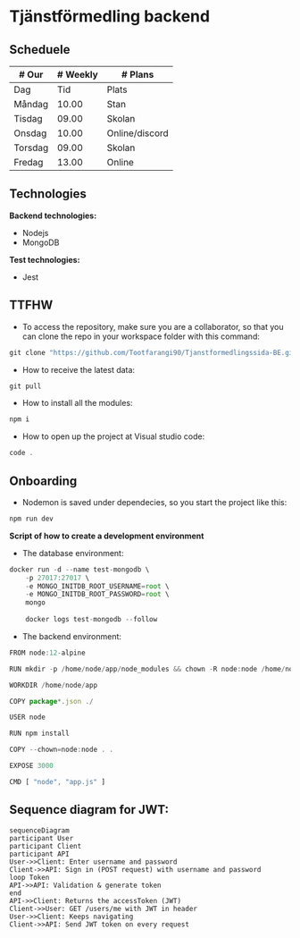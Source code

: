 # Tjänstförmedling backend

## Scheduele 

| # Our   |      # Weekly      |  # Plans |
|----------|-------------|------|
| Dag |  Tid | Plats |
| Måndag |    10.00   |   Stan |
| Tisdag |    09.00   |   Skolan |
| Onsdag |    10.00   |   Online/discord |
| Torsdag |   09.00   |   Skolan |
| Fredag |    13.00   |   Online |

## Technologies

**Backend technologies:**
+ Nodejs
+ MongoDB

**Test technologies:**
+ Jest

## TTFHW

+ To access the repository, make sure you are a collaborator, so that you can clone the repo in your workspace folder with this command:

```javascript
git clone "https://github.com/Tootfarangi90/Tjanstformedlingssida-BE.git"
```

+ How to receive the latest data:

```javascript
git pull
```

+ How to install all the modules:

```javascript
npm i
```

+ How to open up the project at Visual studio code: 

```javascript
code .
```

## Onboarding

+ Nodemon is saved under dependecies, so you start the project like this:

```javascript
npm run dev
```

**Script of how to create a development environment**

+ The database environment:

```javascript
docker run -d --name test-mongodb \
    -p 27017:27017 \
    -e MONGO_INITDB_ROOT_USERNAME=root \
    -e MONGO_INITDB_ROOT_PASSWORD=root \
    mongo
    
    docker logs test-mongodb --follow
```

+ The backend environment:

```javascript
FROM node:12-alpine

RUN mkdir -p /home/node/app/node_modules && chown -R node:node /home/node/app

WORKDIR /home/node/app

COPY package*.json ./

USER node

RUN npm install

COPY --chown=node:node . .

EXPOSE 3000

CMD [ "node", "app.js" ]
```

## Sequence diagram for JWT:


```mermaid
sequenceDiagram
participant User
participant Client
participant API
User->>Client: Enter username and password
Client->>API: Sign in (POST request) with username and password
loop Token
API->>API: Validation & generate token
end
API->>Client: Returns the accessToken (JWT)
Client->>User: GET /users/me with JWT in header
User->>Client: Keeps navigating
Client->>API: Send JWT token on every request
```


